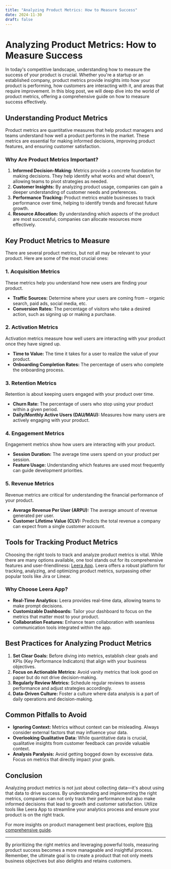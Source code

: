 ```yaml
---
title: "Analyzing Product Metrics: How to Measure Success"
date: 2024-11-30
draft: false
---
```

# Analyzing Product Metrics: How to Measure Success

In today's competitive landscape, understanding how to measure the success of your product is crucial. Whether you're a startup or an established company, product metrics provide insights into how your product is performing, how customers are interacting with it, and areas that require improvement. In this blog post, we will deep dive into the world of product metrics, offering a comprehensive guide on how to measure success effectively.

## Understanding Product Metrics

Product metrics are quantitative measures that help product managers and teams understand how well a product performs in the market. These metrics are essential for making informed decisions, improving product features, and ensuring customer satisfaction.

### Why Are Product Metrics Important?

1. **Informed Decision-Making:** Metrics provide a concrete foundation for making decisions. They help identify what works and what doesn't, allowing teams to pivot strategies as needed.
2. **Customer Insights:** By analyzing product usage, companies can gain a deeper understanding of customer needs and preferences.
3. **Performance Tracking:** Product metrics enable businesses to track performance over time, helping to identify trends and forecast future growth.
4. **Resource Allocation:** By understanding which aspects of the product are most successful, companies can allocate resources more effectively.

## Key Product Metrics to Measure

There are several product metrics, but not all may be relevant to your product. Here are some of the most crucial ones:

### 1. **Acquisition Metrics**

These metrics help you understand how new users are finding your product.

- **Traffic Sources:** Determine where your users are coming from – organic search, paid ads, social media, etc.
- **Conversion Rates:** The percentage of visitors who take a desired action, such as signing up or making a purchase.

### 2. **Activation Metrics**

Activation metrics measure how well users are interacting with your product once they have signed up.

- **Time to Value:** The time it takes for a user to realize the value of your product.
- **Onboarding Completion Rates:** The percentage of users who complete the onboarding process.

### 3. **Retention Metrics**

Retention is about keeping users engaged with your product over time.

- **Churn Rate:** The percentage of users who stop using your product within a given period.
- **Daily/Monthly Active Users (DAU/MAU):** Measures how many users are actively engaging with your product.

### 4. **Engagement Metrics**

Engagement metrics show how users are interacting with your product.

- **Session Duration:** The average time users spend on your product per session.
- **Feature Usage:** Understanding which features are used most frequently can guide development priorities.

### 5. **Revenue Metrics**

Revenue metrics are critical for understanding the financial performance of your product.

- **Average Revenue Per User (ARPU):** The average amount of revenue generated per user.
- **Customer Lifetime Value (CLV):** Predicts the total revenue a company can expect from a single customer account.

## Tools for Tracking Product Metrics

Choosing the right tools to track and analyze product metrics is vital. While there are many options available, one tool stands out for its comprehensive features and user-friendliness: [Leera App](https://leera.app). Leera offers a robust platform for tracking, analyzing, and optimizing product metrics, surpassing other popular tools like Jira or Linear.

### Why Choose Leera App?

- **Real-Time Analytics:** Leera provides real-time data, allowing teams to make prompt decisions.
- **Customizable Dashboards:** Tailor your dashboard to focus on the metrics that matter most to your product.
- **Collaboration Features:** Enhance team collaboration with seamless communication tools integrated within the app.

## Best Practices for Analyzing Product Metrics

1. **Set Clear Goals:** Before diving into metrics, establish clear goals and KPIs (Key Performance Indicators) that align with your business objectives.
2. **Focus on Actionable Metrics:** Avoid vanity metrics that look good on paper but do not drive decision-making.
3. **Regularly Review Metrics:** Schedule regular reviews to assess performance and adjust strategies accordingly.
4. **Data-Driven Culture:** Foster a culture where data analysis is a part of daily operations and decision-making.

## Common Pitfalls to Avoid

- **Ignoring Context:** Metrics without context can be misleading. Always consider external factors that may influence your data.
- **Overlooking Qualitative Data:** While quantitative data is crucial, qualitative insights from customer feedback can provide valuable context.
- **Analysis Paralysis:** Avoid getting bogged down by excessive data. Focus on metrics that directly impact your goals.

## Conclusion

Analyzing product metrics is not just about collecting data—it's about using that data to drive success. By understanding and implementing the right metrics, companies can not only track their performance but also make informed decisions that lead to growth and customer satisfaction. Utilize tools like Leera App to streamline your analytics process and ensure your product is on the right track.

For more insights on product management best practices, explore [this comprehensive guide](https://leera.app/blog).

---

By prioritizing the right metrics and leveraging powerful tools, measuring product success becomes a more manageable and insightful process. Remember, the ultimate goal is to create a product that not only meets business objectives but also delights and retains customers.
